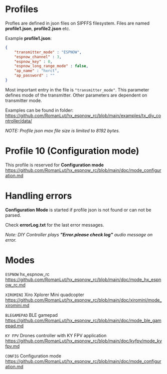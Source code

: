 # Profiles 

Profles are defined in json files on SIPFFS filesystem.
Files are named **profile1.json**, **profile2.json** etc.

Example **profile1.json**:
```json
{
    "transmitter_mode" : "ESPNOW",
    "espnow_channel" : 3,
    "espnow_key" : 0,
    "espnow_long_range_mode" : false,
    "ap_name" : "hxrct",
    "ap_password" : ""
}
```

Most important entry in the file is `"transmitter_mode"`. This parameter defines mode of the transmitter. Other parameters are dependent on transmitter mode.

Examples can be found in folder: https://github.com/RomanLut/hx_espnow_rc/blob/main/examples/tx_diy_controller/data/

*NOTE: Profile json max file size is limited to 8192 bytes.*

# Profile 10 (Configuration mode)

This profile is reserved for **Configuration mode** https://github.com/RomanLut/hx_espnow_rc/blob/main/doc/mode_configuration.md

# Handling errors

**Configuration Mode** is started if profile json is not found or can not be parsed.

Check **errorLog.txt** for the last error messages.

*Note: DIY Controller plays **"Error.please check log"** audio message on error.*

# Modes 

`ESPNOW` hx_espnow_rc https://github.com/RomanLut/hx_espnow_rc/blob/main/doc/mode_hx_espnow_rc.md

`XIROMINI` Xiro Xplorer Mini quadcopter  https://github.com/RomanLut/hx_espnow_rc/blob/main/doc/xiromini/mode_xiromini.md

`BLEGAMEPAD` BLE gamepad https://github.com/RomanLut/hx_espnow_rc/blob/main/doc/mode_ble_gamepad.md

`KY FPV` Drones controller with KY FPV application https://github.com/RomanLut/hx_espnow_rc/blob/main/doc/kyfpv/mode_kyfpv.md

`CONFIG` Configuration mode https://github.com/RomanLut/hx_espnow_rc/blob/main/doc/mode_configuration.md
